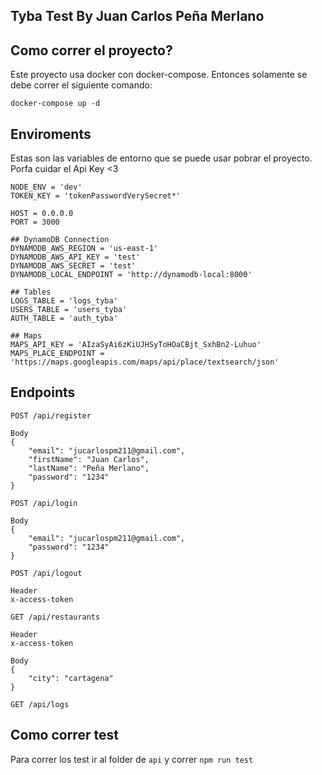 ## Tyba Test  By Juan Carlos Peña Merlano

## Como correr el proyecto?
Este proyecto usa docker con docker-compose. Entonces solamente se debe correr el siguiente comando:

`docker-compose up -d`

## Enviroments
Estas son las variables de entorno que se puede usar pobrar el proyecto. Porfa cuidar el Api Key <3

````
NODE_ENV = 'dev'
TOKEN_KEY = 'tokenPasswordVerySecret*'

HOST = 0.0.0.0
PORT = 3000

## DynamoDB Connection
DYNAMODB_AWS_REGION = 'us-east-1'
DYNAMODB_AWS_API_KEY = 'test'
DYNAMODB_AWS_SECRET = 'test'
DYNAMODB_LOCAL_ENDPOINT = 'http://dynamodb-local:8000'

## Tables
LOGS_TABLE = 'logs_tyba'
USERS_TABLE = 'users_tyba'
AUTH_TABLE = 'auth_tyba'

## Maps
MAPS_API_KEY = 'AIzaSyAi6zKiUJHSyToHOaCBjt_SxhBn2-Luhuo'
MAPS_PLACE_ENDPOINT = 'https://maps.googleapis.com/maps/api/place/textsearch/json'

````
## Endpoints
````
POST /api/register

Body
{
    "email": "jucarlospm211@gmail.com",
    "firstName": "Juan Carlos",
    "lastName": "Peña Merlano",
    "password": "1234"
}
````

````
POST /api/login

Body
{
    "email": "jucarlospm211@gmail.com",
    "password": "1234"
}
````

````
POST /api/logout

Header
x-access-token
````

````
GET /api/restaurants

Header
x-access-token

Body
{
    "city": "cartagena"
}
````

````
GET /api/logs
````

## Como correr test
Para correr los test ir al folder de  `api` y correr `npm run test`
